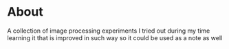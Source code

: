 # About
A collection of image processing experiments I tried out during my time learning it that
is improved in such way so it could be used as a note as well
